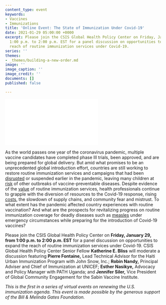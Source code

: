 ```yaml
---
content_type: event
keywords:
- Vaccines
- Immunizations
title: 'Online Event: The State of Immunization Under Covid-19'
date: 2021-01-29 05:00:00 +0000
excerpt: Please join the CSIS Global Health Policy Center on Friday, January 29, from
  1:00 p.m. to 2:00 p.m. EST for a panel discussion on opportunities to expand the
  reach of routine immunization services under Covid-19.
series: ''
themes:
- _themes/building-a-new-order.md
image: ''
image_caption: ''
image_credit: ''
documents: []
published: false

---
```

<div class="video-wrapper post-feature-video"> <iframe allow="autoplay; encrypted-media" allowfullscreen="" frameborder="0" title="" src="[https://www.youtube.com/embed/JQ5sYx_T_F0]( "https://www.youtube.com/embed/JQ5sYx_T_F0")"></iframe></div>

As the world passes one year of the coronavirus pandemic, multiple vaccine candidates have completed phase III trials, been approved, and are being prepared for global delivery. But amid what promises to be an unprecedented global introduction effort, countries are still working to restore routine immunization services and campaigns that had been [disrupted](https://www.csis.org/analysis/advancing-research-and-planning-equitable-distribution-covid-19-vaccine) or suspended earlier in the pandemic, leaving many children at [risk](https://www.gavi.org/news/media-room/covid-19-massive-impact-lower-income-countries-threatens-more-disease-outbreaks) of other outbreaks of vaccine-preventable diseases. Despite evidence of the [value](http://immunizationeconomics.org/recent-activity/2020/8/7/bca-weighs-routine-vaccination-against-covid-19) of routine immunization services, health professionals continue to grapple with the diversion of resources to the Covid-19 response, rising [costs](http://immunizationeconomics.org/recent-activity/2020/7/23/covid-19-increases-cost-to-deliver-immunization), the slowdown of supply chains, and community fear and mistrust. To what extent has the pandemic affected country experiences with routine vaccination? And what are the prospects for revitalizing progress on routine immunization coverage for deadly diseases such as [measles](https://www.nature.com/articles/s41586-020-03043-4) under emergency circumstances while preparing for the introduction of Covid-19 vaccines?

Please join the CSIS Global Health Policy Center on **Friday, January 29, from 1:00 p.m. to 2:00 p.m. EST** for a panel discussion on opportunities to expand the reach of routine immunization services under Covid-19. CSIS Global Health Policy Center Senior Fellow **Katherine E. Bliss** will moderate a discussion featuring **Pierre Fontaine,** Lead Technical Advisor for the Haiti Urban Immunization Program with John Snow, Inc.; **Robin Nandy,** Principal Adviser and Chief of Immunization at UNICEF; **Esther Nasikye,** Advocacy and Policy Manager with PATH Uganda; and **Jennifer Siler,** Vice President of Global Community Engagement for the Sabin Vaccine Institute.

_This is the first in a series of virtual events on renewing the U.S. immunization agenda. This event is made possible by the generous support of the Bill & Melinda Gates Foundation._